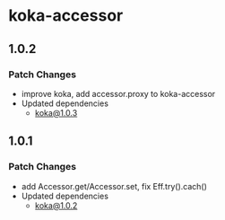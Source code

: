 # koka-accessor

## 1.0.2

### Patch Changes

-   improve koka, add accessor.proxy to koka-accessor
-   Updated dependencies
    -   koka@1.0.3

## 1.0.1

### Patch Changes

-   add Accessor.get/Accessor.set, fix Eff.try().cach()
-   Updated dependencies
    -   koka@1.0.2
